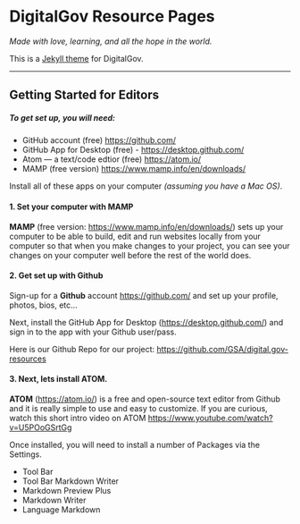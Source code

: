 # DigitalGov Resource Pages

_Made with love, learning, and all the hope in the world._

This is a [Jekyll theme](https://jekyllrb.com/docs/themes/) for DigitalGov.


---

## Getting Started for Editors

##### To get set up, you will need:
- GitHub account (free) https://github.com/
- GitHub App for Desktop (free) - https://desktop.github.com/
- Atom — a text/code edtior (free) https://atom.io/
- MAMP (free version) https://www.mamp.info/en/downloads/

Install all of these apps on your computer _(assuming you have a Mac OS)_.

#### 1. Set your computer with MAMP
**MAMP** (free version: https://www.mamp.info/en/downloads/) sets up your computer to be able to build, edit and run websites locally from your computer so that when you make changes to your project, you can see your changes on your computer well before the rest of the world does.

#### 2. Get set up with Github
Sign-up for a **Github** account https://github.com/ and set up your profile, photos, bios, etc...

Next, install the GitHub App for Desktop (https://desktop.github.com/) and sign in to the app with your Github user/pass.

Here is our Github Repo for our project: https://github.com/GSA/digital.gov-resources

#### 3. Next, lets install ATOM.
**ATOM** (https://atom.io/) is a free and open-source text editor from Github and it is really simple to use and easy to customize. If you are curious, watch this short intro video on ATOM https://www.youtube.com/watch?v=U5POoGSrtGg

Once installed, you will need to install a number of Packages via the Settings.
- Tool Bar
- Tool Bar Markdown Writer
- Markdown Preview Plus
- Markdown Writer
- Language Markdown

